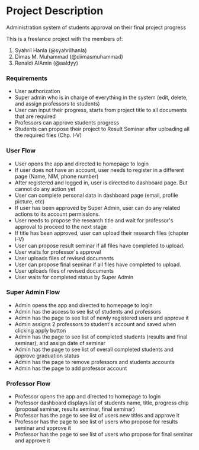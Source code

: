 # Project Description

Administration system of students approval on their final project progress

This is a freelance project with the members of:

1. Syahril Hanla (@syahrilhanla)
2. Dimas M. Muhammad (@diimasmuhammad)
3. Renaldi AlAmin (@aaldyy)

### Requirements
- User authorization
- Super admin who is in charge of everything in the system (edit, delete, and assign professors to students)
- User can input their progress, starts from project title to all documents that are required
- Professors can approve students progress
- Students can propose their project to Result Seminar after uploading all the required files (Chp. I-V)

### User Flow
- User opens the app and directed to homepage to login
- If user does not have an account, user needs to register in a different page (Name, NIM, phone number)
- After registered and logged in, user is directed to dashboard page. But cannot do any action yet
- User can complete personal data in dashboard page (email, profile picture, etc)
- If user has been approved by Super Admin, user can do any related actions to its account permissions.
- User needs to propose the research title and wait for professor's approval to proceed to the next stage
- If title has been approved, user can upload their research files (chapter I-V)
- User can propose result seminar if all files have completed to upload. 
- User waits for professor's approval
- User uploads files of revised documents
- User can propose final seminar if all files have completed to upload. 
- User uploads files of revised documents
- User waits for completed status by Super Admin

### Super Admin Flow
- Admin opens the app and directed to homepage to login
- Admin has the access to see list of students and professors
- Admin has the page to see list of newly registered users and approve it 
- Admin assigns 2 professors to student's account and saved when clicking apply button
- Admin has the page to see list of completed students (results and final seminar), and assign date of seminar
- Admin has the page to see list of overall completed students and approve graduation status
- Admin has the page to remove professors and students accounts
- Admin has the page to add professor account

### Professor Flow
- Professor opens the app and directed to homepage to login
- Professor dashboard displays list of students name, title, progress chip (proposal seminar, results seminar, final seminar)
- Professor has the page to see list of users new titles and approve it 
- Professor has the page to see list of users who propose for results seminar and approve it 
- Professor has the page to see list of users who propose for final seminar and approve it 